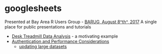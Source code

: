 # googlesheets

Presented at Bay Area R Users Group - [BARUG, August 8^th^, 2017](https://www.meetup.com/R-Users/events/242005538/)
A single place for public presentations and tutorials

+ [Desk Treadmill Data Analysis](https://cdn.rawgit.com/dsdaveh/talks-and-tutorials/f232d74d/googlesheets%20BARUG%20Presentation/treadmill_notebook.nb.html) - a motivating example
+ [Authentication and Performance Considerations](https://cdn.rawgit.com/dsdaveh/talks-and-tutorials/3b79fb6e/googlesheets%20BARUG%20Presentation/gsheet_oauth.nb.html)  
    + [updating large datasets](http://rpubs.com/dsdaveh/280034)

